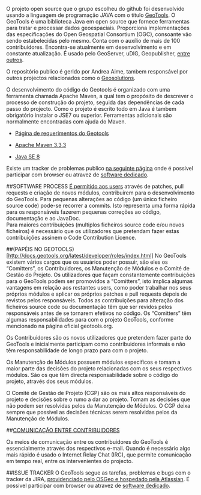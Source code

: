 O projeto open source que o grupo escolheu do github foi desenvolvido usando a linguagem de programação JAVA com o título [GeoTools](https://github.com/geotools/geotools). O GeoTools é uma biblioteca Java em open source que fornece ferramentas para tratar e processar dados geoespaciais. Proporciona implementações das especificações  do Open Geospatial Consortium (OGC), consoante vão sendo estabelecidas pelo mesmo. Conta com o auxílio de mais de 100 contribuidores. Encontra-se atualmente em desenvolvimento e em constante atualização. É usado pelo GeoServer, uDIG, Geopublisher, [entre outros](https://github.com/geotools/geotools/wiki/screenshots).

O repositório publico é gerido por Andrea Aime, tambem responsável por outros projectos relacionados como o [Geosolutions](http://www.geo-solutions.it/). 

O desenvolvimento do código do Geotools é organizado com uma ferramenta chamada Apache Maven, a qual tem o propósito de descrever o processo de construção do projeto, seguida das dependências de cada passo do projecto. Como o projeto é escrito todo em Java é tambem obrigatório instalar o JSE7 ou superior. Ferramentas adicionais são normalmente encontradas com ajuda do Maven.

* [Página de requerimentos do Geotools](http://docs.geotools.org/latest/userguide/build/install/index.html)

* [Apache Maven 3.3.3](http://maven.apache.org/download.cgi)

* [Java SE 8](http://www.oracle.com/technetwork/java/javase/downloads/index-jsp-138363.html)

Existe um tracker de problemas publico [na seguinte página](https://osgeo-org.atlassian.net/projects/GEOT/issues) onde é possivel participar com browser ou atravez de [software dedicado](https://www.atlassian.com/software/jira).

##SOFTWARE PROCESS 
[É permitido aos users](http://docs.geotools.org/latest/developer/procedures/contribute.html) através de patches, pull requests e criação de novos módulos, contribuirem para o desenvolvimento do GeoTools. 
Para pequenas alterações ao código (um único ficheiro source code) pode-se recorrer a commits. Isto representa uma forma rápida para os responsáveis fazerem pequenas correções ao código, documentação e ao JavaDoc.  
Para maiores contribuições (multiplos ficheiros source code e/ou novos ficheiros) é necessário que os utilizadores que pretendam fazer estas contribuições assinem o Code Contribution Licence.
 
##(PAPÉIS NO GEOTOOLS)[http://docs.geotools.org/latest/developer/roles/index.html]
No GeoTools existem vários cargos que os usuários poder possuir, são eles os “Comitters”, os Contribuidores, os Manutenção de Módulos e o Comité de Gestão do Projeto.
Os utilizadores que façam constantemente contribuições para o GeoTools podem ser promovidos a “Comitters”, isto implica algumas vantagens em relação aos restantes users, como poder trabalhar nos seus próprios módulos e aplicar os próprios patches e pull requests depois de revistos pelos responsáveis. Todos as contribuições para alteração dos ficheiros source code ou documentação têm que ser revidos pelos responsáveis antes de se tornarem efetivos no código. Os “Comitters” têm algumas responsabilidades para com o projeto GeoTools, conforme mencionado na página oficial geotools.org.


Os Contribuidores são os novos utilizadores que pretendem fazer parte do GeoTools e inicialmente participam como contribuidores informais e não têm responsabilidade de longo prazo para com o projeto. 

Os Manutenção de Módulos possuem módulos especificos e tomam a maior parte das decisões do projeto relacionadas com os seus respectivos módulos. São os que têm directa responsabilidade sobre o código do projeto, através dos seus módulos.

O Comité de Gestão de Projeto (CGP) são os mais altos responsáveis do projeto e decisões sobre o rumo a dar ao projeto. Tomam as decisões que não podem ser resolvidas pelos da Manutenção de Módulos. O CGP deixa sempre que possivel as decisões técnicas serem resolvidas pelos da Manutenção de Módulos.


##[COMUNICAÇÃO ENTRE CONTRIBUIDORES](http://docs.geotools.org/latest/developer/communication.html)

Os meios de comunicação entre os contribuidores do GeoTools é essencialmente através dos respectivos e-mail. Quando é necessário algo mais rápido é usado o Internet Relay Chat (IRC), que permite comunicação em tempo real, entre os intervenientes do projecto. 

##ISSUE TRACKER
O GeoTools segue as tarefas, problemas e bugs com o tracker da JIRA, [providenciado pelo OSGeo e hospedado pela Atlassian](https://osgeo-org.atlassian.net/projects/GEOT/issues). É possivel participar com browser ou atravez de [software dedicado](https://www.atlassian.com/software/jira).

